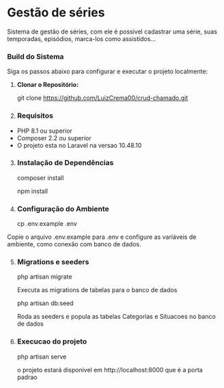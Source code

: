 # Gestão de séries

Sistema de gestão de séries, com ele é possivel cadastrar uma série, suas temporadas, episódios, marca-los como assistidos...

### Build do Sistema

Siga os passos abaixo para configurar e executar o projeto localmente:

1. **Clonar o Repositório:**

   git clone https://github.com/LuizCrema00/crud-chamado.git

2. ### Requisitos

- PHP 8.1 ou superior
- Composer 2.2 ou superior
- O projeto esta no Laravel na versao 10.48.10

3. ### Instalação de Dependências

   composer install
   
   npm install
   
5. ### Configuração do Ambiente
    cp .env.example .env

Copie o arquivo .env.example para .env e configure as variáveis de ambiente, como conexão com banco de dados.


5. ### Migrations e seeders

   php artisan migrate

   Executa as migrations de tabelas para o banco de dados

   php artisan db:seed

   Roda as seeders e popula as tabelas Categorias e Situacoes no banco de dados

6. ### Execucao do projeto
   php artisan serve

   o projeto estará disponivel em http://localhost:8000 que é a porta padrao
